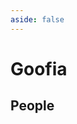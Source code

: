 ```yaml
---
aside: false
---
```


# Goofia

## People

<script setup>
import { VPTeamMembers } from 'vitepress/theme'
import  { People } from '/global/people.ts'

const authors = [
  People.jiajingxie.updateOrg("Oxford").updateTitle("St. Catherine's College").get(),
  People.zhangzrjerry.updateOrg("HKUST").updateTitle("RA in CKSRI").get()
]
</script>

<VPTeamMembers  size="small" :members="authors" />
